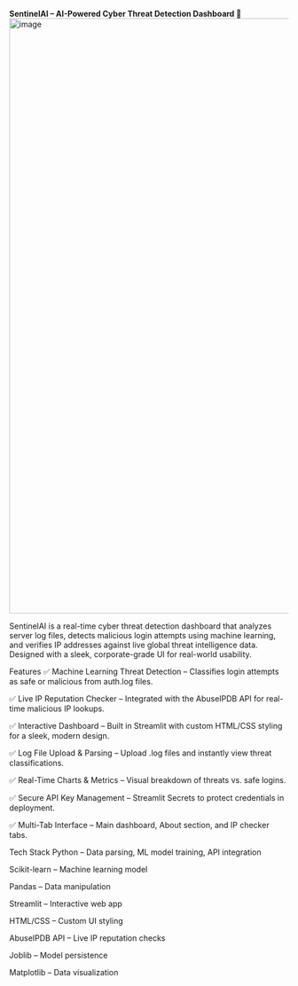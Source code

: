 **SentinelAI – AI-Powered Cyber Threat Detection Dashboard 🚨**
<img width="2142" height="1074" alt="image" src="https://github.com/user-attachments/assets/315be4a9-ec53-4ba3-889c-04d787820521" />


SentinelAI is a real-time cyber threat detection dashboard that analyzes server log files, detects malicious login attempts using machine learning, and verifies IP addresses against live global threat intelligence data. Designed with a sleek, corporate-grade UI for real-world usability.

Features
✅ Machine Learning Threat Detection – Classifies login attempts as safe or malicious from auth.log files.

✅ Live IP Reputation Checker – Integrated with the AbuseIPDB API for real-time malicious IP lookups.

✅ Interactive Dashboard – Built in Streamlit with custom HTML/CSS styling for a sleek, modern design.

✅ Log File Upload & Parsing – Upload .log files and instantly view threat classifications.

✅ Real-Time Charts & Metrics – Visual breakdown of threats vs. safe logins.

✅ Secure API Key Management – Streamlit Secrets to protect credentials in deployment.

✅ Multi-Tab Interface – Main dashboard, About section, and IP checker tabs.

Tech Stack
Python – Data parsing, ML model training, API integration

Scikit-learn – Machine learning model

Pandas – Data manipulation

Streamlit – Interactive web app

HTML/CSS – Custom UI styling

AbuseIPDB API – Live IP reputation checks

Joblib – Model persistence

Matplotlib – Data visualization


